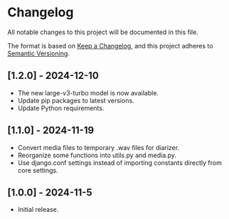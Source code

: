 # Changelog
All notable changes to this project will be documented in this file.

The format is based on [Keep a Changelog](https://keepachangelog.com/en/1.0.0/),
and this project adheres to [Semantic Versioning](https://semver.org/spec/v2.0.0.html).

## [1.2.0] - 2024-12-10
- The new large-v3-turbo model is now available.
- Update pip packages to latest versions.
- Update Python requirements.

## [1.1.0] - 2024-11-19
- Convert media files to temporary .wav files for diarizer.
- Reorganize some functions into utils.py and media.py.
- Use django.conf settings instead of importing constants directly from core settings.

## [1.0.0] - 2024-11-5
- Initial release.
